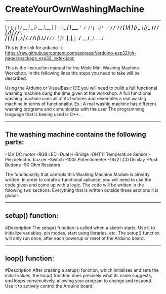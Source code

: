 # CreateYourOwnWashingMachine

___  ____      _        _____  _____  _____  _____ 
|  \/  (_)    | |      / __  \|  _  |/ __  \|____ |
| .  . |_  ___| | ___  `' / /'| |/' |`' / /'    / /
| |\/| | |/ _ \ |/ _ \   / /  |  /| |  / /      \ \
| |  | | |  __/ |  __/ ./ /___\ |_/ /./ /___.___/ /
\_|  |_/_|\___|_|\___| \_____/ \___/ \_____/\____/ 
                                                   
                                                   
                                                                                      
										      
This is the link for arduino ->	 https://raw.githubusercontent.com/espressif/arduino-esp32/gh-pages/package_esp32_index.json
                                                                                         
                                                                                         
This is the instruction manual for the Miele Mini Washing Machine Workshop.
In the following lines the steps you need to take will be described.

Using the Arduino or VisualBasic IDE you will need to build a full functional
washing machine durig the time given at the workshop. A full functional washing machine
uses all of its features and resembles a real washig machine in terms of functionality.
Ex.: A real washig machine has different washing programs and comunicates with the user
The programming language that is beeing used is C++.

---------------------------------------------------------
The washing machine contains the following parts:
---------------------------------------------------------
-12V DC motor
-RGB LED
-Dual H-Bridge
-DHT11 Temperature Sensor
-Piezoelectric buzzer
-Switch
-100k Potentiometer
-16x2 LCD Display
-Push Buttons
-50 Ohm Resistors

The functionality that controls this Washing Machine Module is already written.
In order to create a functional apliance, you will need to use the code given and come up with a logic.
The code will be written in the folowing two sections. Everything that is written outside these sections
it is global.

---------------------------------------------------------
setup() function:
---------------------------------------------------------
#Description
The setup() function is called when a sketch starts. 
Use it to initialize variables, pin modes, start using libraries, etc. 
The setup() function will only run once, after each powerup or reset of the Arduino board.

---------------------------------------------------------
loop() function:
---------------------------------------------------------

#Description
After creating a setup() function, which initializes and sets the initial values, 
the loop() function does precisely what its name suggests, and loops consecutively, 
allowing your program to change and respond. Use it to actively control the Arduino board.


																		 

